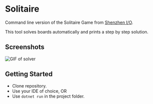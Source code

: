 # Solitaire

Command line version of the Solitaire Game from [Shenzhen I/O](http://www.zachtronics.com/shenzhen-io/).

This tool solves boards automatically and prints a step by step solution.

## Screenshots

![GIF of solver](Screenshots/solver.gif)

## Getting Started

 - Clone repository.
 - Use your IDE of choice, OR
 - Use `dotnet run` in the project folder.
